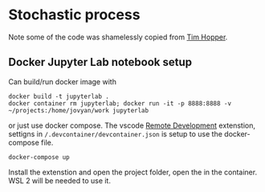 # Stochastic process

Note some of the code was shamelessly copied from [Tim Hopper](https://github.com/tdhopper/notes-on-dirichlet-processes).

## Docker Jupyter Lab notebook setup 

Can build/run docker image with
```
docker build -t jupyterlab .
docker container rm jupyterlab; docker run -it -p 8888:8888 -v ~/projects:/home/jovyan/work jupyterlab
```
or just use docker compose. The vscode [Remote Development](https://marketplace.visualstudio.com/items?itemName=ms-vscode-remote.vscode-remote-extensionpack) extenstion, settigns in `/.devcontainer/devcontainer.json` is setup to use the docker-compose file.
```
docker-compose up
```

Install the extenstion and open the project folder, open the in the container. WSL 2 will be needed to use it.
